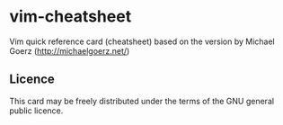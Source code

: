 vim-cheatsheet
==============

Vim quick reference card (cheatsheet) based on the version by Michael Goerz (http://michaelgoerz.net/)

Licence
-------

This card may be freely distributed under the terms of the GNU general public licence.
